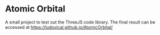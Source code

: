 # Atomic Orbital

A small project to test out the ThreeJS code library. The final result can be accessed at
https://ludovical.github.io/AtomicOrbital/

